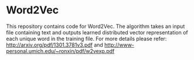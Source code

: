 # Word2Vec
This repository contains code for Word2Vec. The algorithm takes an input file containing text and outputs learned distributed vector representation of each unique word in the training file. For more details please refer: http://arxiv.org/pdf/1301.3781v3.pdf and http://www-personal.umich.edu/~ronxin/pdf/w2vexp.pdf
